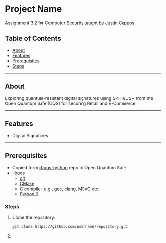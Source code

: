 # Project Name

Assignment 3.2 for Computer Securtiy taught by Justin Cappos

## Table of Contents

- [About](#about)
- [Features](#features)
- [Prerequisites](#prerequisites)
- [Steps](#steps)

---

## About

Exploring quantum-resistant digital signatures using SPHINCS+ from the
Open Quantum Safe (OQS) for securing Retail and E-Commerce.

---

## Features

- Digital Signatures

---

## Prerequisites

- Copied form [liboqs-python](https://github.com/open-quantum-safe/liboqs-python) repo of Open Quantum Safe
- [liboqs](https://github.com/open-quantum-safe/liboqs)
  - [git](https://git-scm.com/)
  - [CMake](https://cmake.org/)
  - C compiler,
    e.g., [gcc](https://gcc.gnu.org/), [clang](https://clang.llvm.org),
    [MSVC](https://visualstudio.microsoft.com/vs/) etc.
  - [Python 3](https://www.python.org/)

### Steps

1. Clone the repository:

   ```bash
   git clone https://github.com/username/repository.git
   ```

2.
